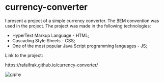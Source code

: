 # currency-converter
 I present a project of a simple currency converter. The BEM convention was used in the project. The project was made in the following technologies:
* HyperText Markup Language - HTML;
* Cascading Style Sheets - CSS;
* One of the most popular Java Script programming languages - JS;


Link to the project: 

  https://rafalfrak.github.io/currency-converter/
  
  
  ![giphy](https://user-images.githubusercontent.com/78790227/120204804-81ad5480-c229-11eb-90d8-c385e494aa92.gif)
